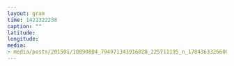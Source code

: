 ```yaml
---
layout: gram
time: 1421322238
caption: ""
latitude: 
longitude: 
media:
- media/posts/201501/10890804_794971343916828_225711195_n_17843633266000351.jpg
---
```

